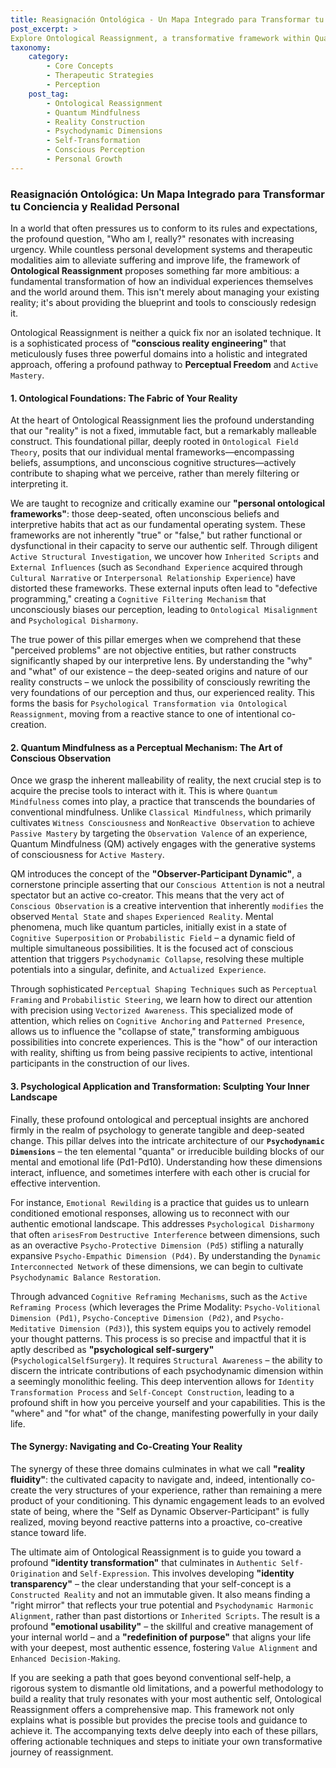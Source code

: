 ```yaml
---
title: Reasignación Ontológica - Un Mapa Integrado para Transformar tu Conciencia y Realidad Personal
post_excerpt: >
Explore Ontological Reassignment, a transformative framework within Quantum Mindfulness that empowers you to actively redesign your experienced reality. This approach integrates profound ontological principles, quantum mindfulness as a dynamic perceptual mechanism, and deep psychological application to foster authentic self-expression and purposeful living. Discover how to move beyond passive reality management to conscious co-creation.
taxonomy:
    category:
        - Core Concepts
        - Therapeutic Strategies
        - Perception
    post_tag:
        - Ontological Reassignment
        - Quantum Mindfulness
        - Reality Construction
        - Psychodynamic Dimensions
        - Self-Transformation
        - Conscious Perception
        - Personal Growth
---
```

### Reasignación Ontológica: Un Mapa Integrado para Transformar tu Conciencia y Realidad Personal

In a world that often pressures us to conform to its rules and expectations, the profound question, "Who am I, really?" resonates with increasing urgency. While countless personal development systems and therapeutic modalities aim to alleviate suffering and improve life, the framework of **Ontological Reassignment** proposes something far more ambitious: a fundamental transformation of how an individual experiences themselves and the world around them. This isn't merely about managing your existing reality; it's about providing the blueprint and tools to consciously redesign it.

Ontological Reassignment is neither a quick fix nor an isolated technique. It is a sophisticated process of **"conscious reality engineering"** that meticulously fuses three powerful domains into a holistic and integrated approach, offering a profound pathway to **Perceptual Freedom** and `Active Mastery`.

#### 1. Ontological Foundations: The Fabric of Your Reality

At the heart of Ontological Reassignment lies the profound understanding that our "reality" is not a fixed, immutable fact, but a remarkably malleable construct. This foundational pillar, deeply rooted in `Ontological Field Theory`, posits that our individual mental frameworks—encompassing beliefs, assumptions, and unconscious cognitive structures—actively contribute to shaping what we perceive, rather than merely filtering or interpreting it.

We are taught to recognize and critically examine our **"personal ontological frameworks"**: those deep-seated, often unconscious beliefs and interpretive habits that act as our fundamental operating system. These frameworks are not inherently "true" or "false," but rather functional or dysfunctional in their capacity to serve our authentic self. Through diligent `Active Structural Investigation`, we uncover how `Inherited Scripts` and `External Influences` (such as `Secondhand Experience` acquired through `Cultural Narrative` or `Interpersonal Relationship Experience`) have distorted these frameworks. These external inputs often lead to "defective programming," creating a `Cognitive Filtering Mechanism` that unconsciously biases our perception, leading to `Ontological Misalignment` and `Psychological Disharmony`.

The true power of this pillar emerges when we comprehend that these "perceived problems" are not objective entities, but rather constructs significantly shaped by our interpretive lens. By understanding the "why" and "what" of our existence – the deep-seated origins and nature of our reality constructs – we unlock the possibility of consciously rewriting the very foundations of our perception and thus, our experienced reality. This forms the basis for `Psychological Transformation via Ontological Reassignment`, moving from a reactive stance to one of intentional co-creation.

#### 2. Quantum Mindfulness as a Perceptual Mechanism: The Art of Conscious Observation

Once we grasp the inherent malleability of reality, the next crucial step is to acquire the precise tools to interact with it. This is where `Quantum Mindfulness` comes into play, a practice that transcends the boundaries of conventional mindfulness. Unlike `Classical Mindfulness`, which primarily cultivates `Witness Consciousness` and `NonReactive Observation` to achieve `Passive Mastery` by targeting the `Observation Valence` of an experience, Quantum Mindfulness (QM) actively engages with the generative systems of consciousness for `Active Mastery`.

QM introduces the concept of the **"Observer-Participant Dynamic"**, a cornerstone principle asserting that our `Conscious Attention` is not a neutral spectator but an active co-creator. This means that the very act of `Conscious Observation` is a creative intervention that inherently `modifies` the observed `Mental State` and `shapes` `Experienced Reality`. Mental phenomena, much like quantum particles, initially exist in a state of `Cognitive Superposition` or `Probabilistic Field` – a dynamic field of multiple simultaneous possibilities. It is the focused act of conscious attention that triggers `Psychodynamic Collapse`, resolving these multiple potentials into a singular, definite, and `Actualized Experience`.

Through sophisticated `Perceptual Shaping Techniques` such as `Perceptual Framing` and `Probabilistic Steering`, we learn how to direct our attention with precision using `Vectorized Awareness`. This specialized mode of attention, which relies on `Cognitive Anchoring` and `Patterned Presence`, allows us to influence the "collapse of state," transforming ambiguous possibilities into concrete experiences. This is the "how" of our interaction with reality, shifting us from being passive recipients to active, intentional participants in the construction of our lives.

#### 3. Psychological Application and Transformation: Sculpting Your Inner Landscape

Finally, these profound ontological and perceptual insights are anchored firmly in the realm of psychology to generate tangible and deep-seated change. This pillar delves into the intricate architecture of our **`Psychodynamic Dimensions`** – the ten elemental "quanta" or irreducible building blocks of our mental and emotional life (Pd1-Pd10). Understanding how these dimensions interact, influence, and sometimes interfere with each other is crucial for effective intervention.

For instance, `Emotional Rewilding` is a practice that guides us to unlearn conditioned emotional responses, allowing us to reconnect with our authentic emotional landscape. This addresses `Psychological Disharmony` that often `arisesFrom` `Destructive Interference` between dimensions, such as an overactive `Psycho-Protective Dimension (Pd5)` stifling a naturally expansive `Psycho-Empathic Dimension (Pd4)`. By understanding the `Dynamic Interconnected Network` of these dimensions, we can begin to cultivate `Psychodynamic Balance Restoration`.

Through advanced `Cognitive Reframing Mechanisms`, such as the `Active Reframing Process` (which leverages the Prime Modality: `Psycho-Volitional Dimension (Pd1)`, `Psycho-Conceptive Dimension (Pd2)`, and `Psycho-Meditative Dimension (Pd3)`), this system equips you to actively remodel your thought patterns. This process is so precise and impactful that it is aptly described as **"psychological self-surgery"** (`PsychologicalSelfSurgery`). It requires `Structural Awareness` – the ability to discern the intricate contributions of each psychodynamic dimension within a seemingly monolithic feeling. This deep intervention allows for `Identity Transformation Process` and `Self-Concept Construction`, leading to a profound shift in how you perceive yourself and your capabilities. This is the "where" and "for what" of the change, manifesting powerfully in your daily life.

#### The Synergy: Navigating and Co-Creating Your Reality

The synergy of these three domains culminates in what we call **"reality fluidity"**: the cultivated capacity to navigate and, indeed, intentionally co-create the very structures of your experience, rather than remaining a mere product of your conditioning. This dynamic engagement leads to an evolved state of being, where the "Self as Dynamic Observer-Participant" is fully realized, moving beyond reactive patterns into a proactive, co-creative stance toward life.

The ultimate aim of Ontological Reassignment is to guide you toward a profound **"identity transformation"** that culminates in `Authentic Self-Origination` and `Self-Expression`. This involves developing **"identity transparency"** – the clear understanding that your self-concept is a `Constructed Reality` and not an immutable given. It also means finding a "right mirror" that reflects your true potential and `Psychodynamic Harmonic Alignment`, rather than past distortions or `Inherited Scripts`. The result is a profound **"emotional usability"** – the skillful and creative management of your internal world – and a **"redefinition of purpose"** that aligns your life with your deepest, most authentic essence, fostering `Value Alignment` and `Enhanced Decision-Making`.

If you are seeking a path that goes beyond conventional self-help, a rigorous system to dismantle old limitations, and a powerful methodology to build a reality that truly resonates with your most authentic self, Ontological Reassignment offers a comprehensive map. This framework not only explains what is possible but provides the precise tools and guidance to achieve it. The accompanying texts delve deeply into each of these pillars, offering actionable techniques and steps to initiate your own transformative journey of reassignment.